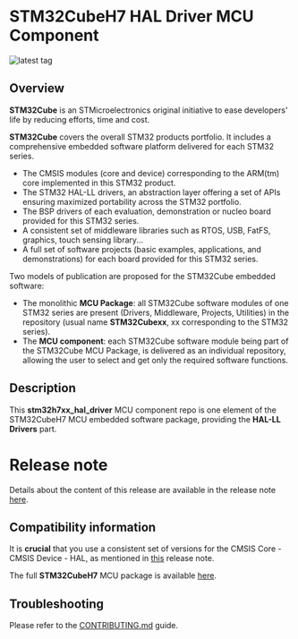 # STM32CubeH7 HAL Driver MCU Component

![latest tag](https://img.shields.io/github/v/tag/STMicroelectronics/stm32h7xx_hal_driver.svg?color=brightgreen)

## Overview

**STM32Cube** is an STMicroelectronics original initiative to ease developers' life by reducing efforts, time and cost.

**STM32Cube** covers the overall STM32 products portfolio. It includes a comprehensive embedded software platform delivered for each STM32 series.
   * The CMSIS modules (core and device) corresponding to the ARM(tm) core implemented in this STM32 product.
   * The STM32 HAL-LL drivers, an abstraction layer offering a set of APIs ensuring maximized portability across the STM32 portfolio.
   * The BSP drivers of each evaluation, demonstration or nucleo board provided for this STM32 series.
   * A consistent set of middleware libraries such as RTOS, USB, FatFS, graphics, touch sensing library...
   * A full set of software projects (basic examples, applications, and demonstrations) for each board provided for this STM32 series.

Two models of publication are proposed for the STM32Cube embedded software:
   * The monolithic **MCU Package**: all STM32Cube software modules of one STM32 series are present (Drivers, Middleware, Projects, Utilities) in the repository (usual name **STM32Cubexx**, xx corresponding to the STM32 series).
   * The **MCU component**: each STM32Cube software module being part of the STM32Cube MCU Package, is delivered as an individual repository, allowing the user to select and get only the required software functions.

## Description

This **stm32h7xx_hal_driver** MCU component repo is one element of the STM32CubeH7 MCU embedded software package, providing the **HAL-LL Drivers** part.

# Release note

Details about the content of this release are available in the release note [here](https://htmlpreview.github.io/?https://github.com/STMicroelectronics/stm32h7xx_hal_driver/blob/master/Release_Notes.html).

## Compatibility information

It is **crucial** that you use a consistent set of versions for the CMSIS Core - CMSIS Device - HAL, as mentioned in [this](https://htmlpreview.github.io/?https://github.com/STMicroelectronics/STM32CubeH7/blob/master/Release_Notes.html) release note.

The full **STM32CubeH7** MCU package is available [here](https://github.com/STMicroelectronics/STM32CubeH7).

## Troubleshooting

Please refer to the [CONTRIBUTING.md](CONTRIBUTING.md) guide.
